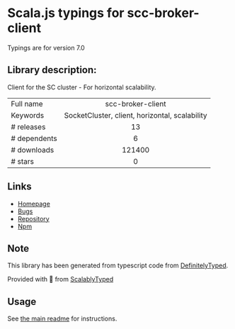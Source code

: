 
# Scala.js typings for scc-broker-client

Typings are for version 7.0

## Library description:
Client for the SC cluster - For horizontal scalability.

|                    |                 |
| ------------------ | :-------------: |
| Full name          | scc-broker-client |
| Keywords           | SocketCluster, client, horizontal, scalability |
| # releases         | 13 |
| # dependents       | 6 |
| # downloads        | 121400 |
| # stars            | 0 |

## Links
- [Homepage](https://github.com/SocketCluster/scc-broker-client)
- [Bugs](https://github.com/SocketCluster/scc-broker-client/issues)
- [Repository](https://github.com/SocketCluster/scc-broker-client)
- [Npm](https://www.npmjs.com/package/scc-broker-client)
    


## Note
This library has been generated from typescript code from [DefinitelyTyped](https://definitelytyped.org).

Provided with :purple_heart: from [ScalablyTyped](https://github.com/oyvindberg/ScalablyTyped)

## Usage
See [the main readme](../../readme.md) for instructions.


